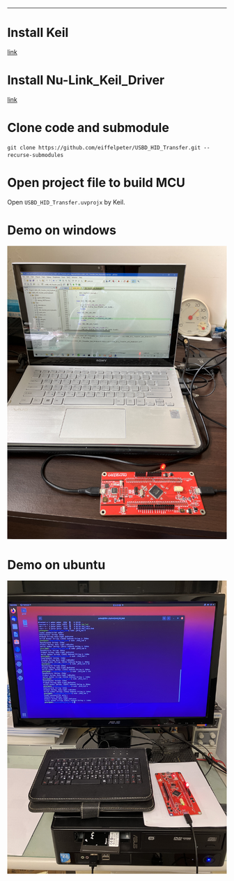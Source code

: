***

# Install Keil 
[link](https://www2.keil.com/mdk5)

# Install Nu-Link_Keil_Driver
[link](https://www.nuvoton.com/tool-and-software/ide-and-compiler/)

# Clone code and submodule
`git clone https://github.com/eiffelpeter/USBD_HID_Transfer.git --recurse-submodules`

# Open project file to build MCU
Open `USBD_HID_Transfer.uvprojx` by Keil.

# Demo on windows
[![IMAGE ALT TEXT HERE](./doc/video_thumb.JPG)](https://drive.google.com/file/d/13615Q7CeB1TMKUCQqMDKom04Chpnj5Rs/view?usp=share_link)

# Demo on ubuntu
[![IMAGE ALT TEXT HERE](./doc/video_thumb_ubuntu.JPG)](https://drive.google.com/file/d/15-3wC8NVgHzmHhz1gX1DBhFeq5Bs-rCZ/view?usp=share_link)
